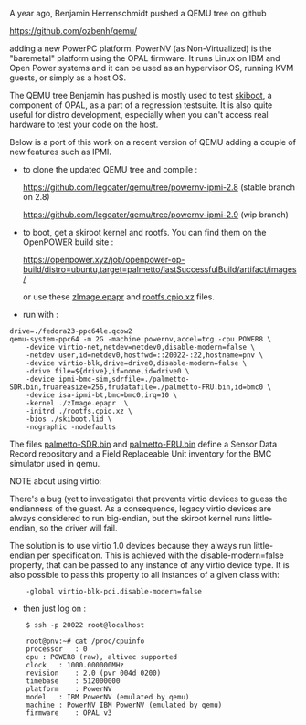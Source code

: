 A year ago, Benjamin Herrenschmidt pushed a QEMU tree on github 

https://github.com/ozbenh/qemu/

adding a new PowerPC platform. PowerNV (as Non-Virtualized) is the
"baremetal" platform using the OPAL firmware. It runs Linux on IBM and
Open Power systems and it can be used as an hypervisor OS, running KVM
guests, or simply as a host OS.

The QEMU tree Benjamin has pushed is mostly used to test  [skiboot](http://github.com/open-power/skiboot), a
component of OPAL, as a part of a regression testsuite. It is also quite useful for distro development, especially when you can't access real hardware to test your code on the host.

Below is a port of this work on a recent version of QEMU adding a couple of new features such as IPMI.

* to clone the updated QEMU tree and compile :

    https://github.com/legoater/qemu/tree/powernv-ipmi-2.8	(stable branch on 2.8)

    https://github.com/legoater/qemu/tree/powernv-ipmi-2.9	(wip branch)

* to boot, get a skiroot kernel and rootfs. You can find them on the OpenPOWER build site :

    https://openpower.xyz/job/openpower-op-build/distro=ubuntu,target=palmetto/lastSuccessfulBuild/artifact/images/

  or use these [zImage.epapr](http://www.kaod.org/openpower/qemu/zImage.epapr) and [rootfs.cpio.xz](http://www.kaod.org/openpower/qemu/rootfs.cpio.xz) files.

* run with :

```
drive=./fedora23-ppc64le.qcow2
qemu-system-ppc64 -m 2G -machine powernv,accel=tcg -cpu POWER8 \
	-device virtio-net,netdev=netdev0,disable-modern=false \
	-netdev user,id=netdev0,hostfwd=::20022-:22,hostname=pnv \
	-device virtio-blk,drive=drive0,disable-modern=false \
	-drive file=${drive},if=none,id=drive0 \
	-device ipmi-bmc-sim,sdrfile=./palmetto-SDR.bin,fruareasize=256,frudatafile=./palmetto-FRU.bin,id=bmc0 \
	-device isa-ipmi-bt,bmc=bmc0,irq=10 \
	-kernel ./zImage.epapr  \
	-initrd ./rootfs.cpio.xz \
	-bios ./skiboot.lid \
	-nographic -nodefaults
```
  The files [palmetto-SDR.bin](http://www.kaod.org/openpower/qemu/palmetto-SDR.bin) and [palmetto-FRU.bin](http://www.kaod.org/openpower/qemu/palmetto-FRU.bin) define a Sensor Data Record repository and a Field  Replaceable  Unit inventory for the BMC simulator used in qemu.

  NOTE about using virtio:

  There's a bug (yet to investigate) that prevents virtio devices to
  guess the endianness of the guest. As a consequence, legacy virtio
  devices are always considered to run big-endian, but the skiroot
  kernel runs little-endian, so the driver will fail.

  The solution is to use virtio 1.0 devices because they always run
  little-endian per specification. This is achieved with the
  disable-modern=false property, that can be passed to any instance
  of any virtio device type. It is also possible to pass this property
  to all instances of a given class with:

```
    -global virtio-blk-pci.disable-modern=false
```

* then just log on : 

```
    $ ssh -p 20022 root@localhost
    
    root@pnv:~# cat /proc/cpuinfo 
    processor	: 0
    cpu	: POWER8 (raw), altivec supported
    clock	: 1000.000000MHz
    revision	: 2.0 (pvr 004d 0200)
    timebase	: 512000000
    platform	: PowerNV
    model	: IBM PowerNV (emulated by qemu)
    machine	: PowerNV IBM PowerNV (emulated by qemu)
    firmware	: OPAL v3
```
